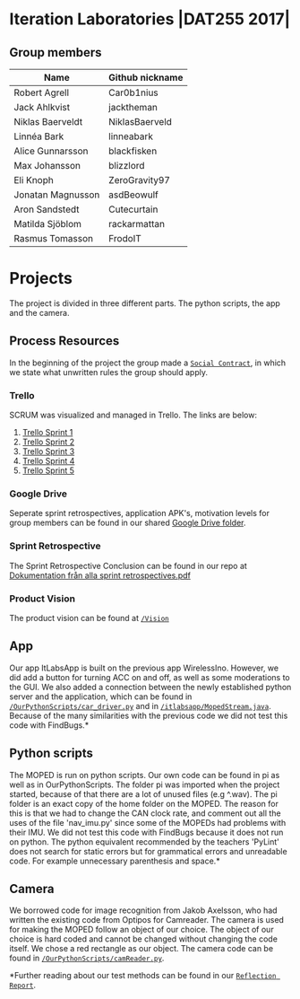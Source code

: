 # Iteration Laboratories |DAT255 2017|

## Group members

| Name               |  Github nickname   |
|--------------------|--------------------|
| Robert Agrell      |  Car0b1nius        |
| Jack Ahlkvist      |  jacktheman        |
| Niklas Baerveldt   |  NiklasBaerveld    |
| Linnéa Bark        |  linneabark        |
| Alice Gunnarsson   |  blackfisken       |
| Max Johansson      |  blizzlord         |
| Eli Knoph          |  ZeroGravity97     |
| Jonatan Magnusson  |  asdBeowulf        |
| Aron Sandstedt     |  Cutecurtain       |
| Matilda Sjöblom    |  rackarmattan      |
| Rasmus Tomasson    |  FrodoIT           |

# Projects
The project is divided in three different parts. The python scripts, the app and the camera.

## Process Resources
In the beginning of the project the group made a  [`Social Contract`](/Social_Contract.pdf), in which we state what unwritten rules the group should apply.

### Trello
SCRUM was visualized and managed in Trello. The links are below:
1. [Trello Sprint 1](https://trello.com/b/Fd1E4pl3/sprint-1)
2. [Trello Sprint 2](https://trello.com/b/8V52WH8t/sprint-2)
3. [Trello Sprint 3](https://trello.com/b/jozrVdBN/sprint-3)
4. [Trello Sprint 4](https://trello.com/b/bICjmW0V/sprint-4)
5. [Trello Sprint 5](https://trello.com/b/0KTiahAt/sprint-5)

### Google Drive
Seperate sprint retrospectives, application APK's, motivation levels for group members can be found in our shared [Google Drive folder](https://drive.google.com/drive/folders/0B7JWVG3xDoQTYks4YUJvTFU2TE0?usp=sharing).

### Sprint Retrospective
The Sprint Retrospective Conclusion can be found in our repo at [Dokumentation från alla sprint retrospectives.pdf](https://github.com/Cutecurtain/ItLabs/blob/master/Dokumentation%20fr%C3%A5n%20alla%20sprint%20retrospectives.pdf)

### Product Vision
The product vision can be found at [`/Vision`](/Vision.pdf)

## App
Our app ItLabsApp is built on the previous app WirelessIno. However, we did add a button for turning ACC on and off, as well as some moderations to the GUI. We also added a connection between the newly established python server and the application, which can be found in [`/OurPythonScripts/car_driver.py`](/OurPythonScripts/car_driver.py) and in  [`/itlabsapp/MopedStream.java`](/app/WirelessIno/app/src/main/java/itlabsapp/MopedStream.java). Because of the many similarities with the previous code we did not test this code with FindBugs.*

## Python scripts
The MOPED is run on python scripts. Our own code can be found in pi as well as in OurPythonScripts. The folder pi was imported when the project started, because of that there are a lot of unused files (e.g ^.wav). The pi folder is an exact copy of the home folder on the MOPED. The reason for this is that we had to change the CAN clock rate, and comment out all the uses of the file 'nav_imu.py' since some of the MOPEDs had problems with their IMU. We did not test this code with FindBugs because it does not run on python. The python equivalent recommended by the teachers 'PyLint' does not search for static errors but for grammatical errors and unreadable code. For example unnecessary parenthesis and space.*

## Camera
We borrowed code for image recognition from  Jakob Axelsson, who had written the existing code from Optipos for Camreader. The camera is used for making the MOPED follow an object of our choice. The object of our choice is hard coded and cannot be changed without changing the code itself. We chose a red rectangle as our object. The camera code can be found in [`/OurPythonScripts/camReader.py`](/OurPythonScripts/camReader.py).

*Further reading about our test methods can be found in our [`Reflection Report`](/ITLabs(1).pdf).
